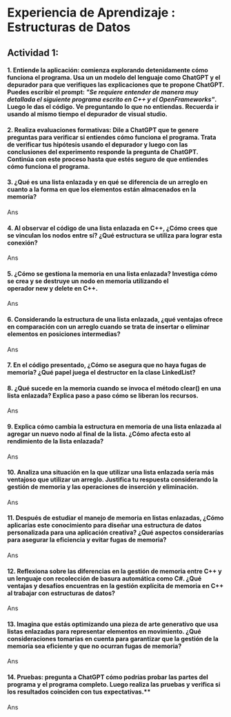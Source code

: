 # Experiencia de Aprendizaje : Estructuras de Datos

## Actividad 1:
#### 1. **Entiende la aplicación:** comienza explorando detenidamente cómo funciona el programa. Usa un un modelo del lenguaje como ChatGPT y el depurador para que verifiques las explicaciones que te propone ChatGPT. Puedes escribir el prompt: *"Se requiere entender de manera muy detallada el siguiente programa escrito en C++ y el OpenFrameworks"*. Luego le das el código. Ve preguntando lo que no entiendas. Recuerda ir usando al mismo tiempo el depurador de visual studio.
#### 2. **Realiza evaluaciones formativas:** Dile a ChatGPT que te genere preguntas para verificar si entiendes cómo funciona el programa. Trata de verificar tus hipótesis usando el depurador y luego con las conclusiones del experimento responde la pregunta de ChatGPT. Continúa con este proceso hasta que estés seguro de que entiendes cómo funciona el programa.
#### 3. ¿Qué es una lista enlazada y en qué se diferencia de un arreglo en cuanto a la forma en que los elementos están almacenados en la memoria?
Ans
#### 4. Al observar el código de una lista enlazada en C++, ¿Cómo crees que se vinculan los nodos entre sí? ¿Qué estructura se utiliza para lograr esta conexión?  
Ans
#### 5. ¿Cómo se gestiona la memoria en una lista enlazada? Investiga cómo se crea y se destruye un nodo en memoria utilizando el operador new y delete en C++.  
Ans
#### 6. Considerando la estructura de una lista enlazada, ¿qué ventajas ofrece en comparación con un arreglo cuando se trata de insertar o eliminar elementos en posiciones intermedias?  
Ans
#### 7. En el código presentado, ¿Cómo se asegura que no haya fugas de memoria? ¿Qué papel juega el destructor en la clase LinkedList?  

#### 8. ¿Qué sucede en la memoria cuando se invoca el método clear() en una lista enlazada? Explica paso a paso cómo se liberan los recursos.  
Ans
#### 9. Explica cómo cambia la estructura en memoria de una lista enlazada al agregar un nuevo nodo al final de la lista. ¿Cómo afecta esto al rendimiento de la lista enlazada?  
Ans
#### 10. Analiza una situación en la que utilizar una lista enlazada sería más ventajoso que utilizar un arreglo. Justifica tu respuesta considerando la gestión de memoria y las operaciones de inserción y eliminación.  
Ans
#### 11. Después de estudiar el manejo de memoria en listas enlazadas, ¿Cómo aplicarías este conocimiento para diseñar una estructura de datos personalizada para una aplicación creativa? ¿Qué aspectos considerarías para asegurar la eficiencia y evitar fugas de memoria?  
Ans
#### 12. Reflexiona sobre las diferencias en la gestión de memoria entre C++ y un lenguaje con recolección de basura automática como C#. ¿Qué ventajas y desafíos encuentras en la gestión explícita de memoria en C++ al trabajar con estructuras de datos?  
Ans
#### 13. Imagina que estás optimizando una pieza de arte generativo que usa listas enlazadas para representar elementos en movimiento. ¿Qué consideraciones tomarías en cuenta para garantizar que la gestión de la memoria sea eficiente y que no ocurran fugas de memoria?  
Ans
#### 14. **Pruebas:** pregunta a ChatGPT cómo podrías probar las partes del programa y el programa completo. Luego realiza las pruebas y verifica si los resultados coinciden con tus expectativas.**  
Ans